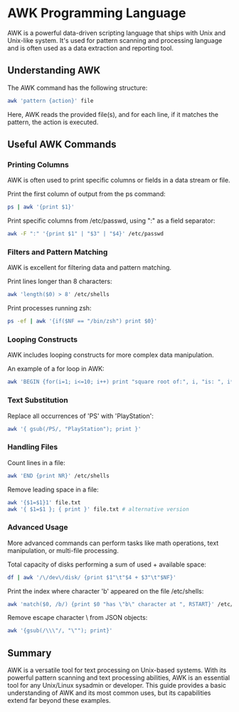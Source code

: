 # AWK Programming Language

AWK is a powerful data-driven scripting language that ships with Unix and Unix-like system. It's used for pattern scanning and processing language and is often used as a data extraction and reporting tool.

## Understanding AWK

The AWK command has the following structure:

```sh
awk 'pattern {action}' file
```

Here, AWK reads the provided file(s), and for each line, if it matches the pattern, the action is executed.

## Useful AWK Commands

### Printing Columns

AWK is often used to print specific columns or fields in a data stream or file.

Print the first column of output from the ps command:

```sh
ps | awk '{print $1}'
```

Print specific columns from /etc/passwd, using ":" as a field separator:

```sh
awk -F ":" '{print $1" | "$3" | "$4}' /etc/passwd
```

### Filters and Pattern Matching

AWK is excellent for filtering data and pattern matching.

Print lines longer than 8 characters:

```sh
awk 'length($0) > 8' /etc/shells
```

Print processes running zsh:

```sh
ps -ef | awk '{if($NF == "/bin/zsh") print $0}'
```

### Looping Constructs

AWK includes looping constructs for more complex data manipulation.

An example of a for loop in AWK:

```sh
awk 'BEGIN {for(i=1; i<=10; i++) print "square root of:", i, "is: ", i*i;}'
```

### Text Substitution

Replace all occurrences of 'PS' with 'PlayStation':

```sh
awk '{ gsub(/PS/, "PlayStation"); print }'
```

### Handling Files

Count lines in a file:

```sh
awk 'END {print NR}' /etc/shells
```

Remove leading space in a file:

```sh
awk '{$1=$1}1' file.txt
awk '{ $1=$1 }; { print }' file.txt # alternative version
```

### Advanced Usage

More advanced commands can perform tasks like math operations, text manipulation, or multi-file processing.

Total capacity of disks performing a sum of used + available space:

```sh
df | awk '/\/dev\/disk/ {print $1"\t"$4 + $3"\t"$NF}'
```

Print the index where character 'b' appeared on the file /etc/shells:

```sh
awk 'match($0, /b/) {print $0 "has \"b\" character at ", RSTART}' /etc/shells
```

Remove escape character \ from JSON objects:

```sh
awk '{gsub(/\\\"/, "\""); print}'
```

## Summary

AWK is a versatile tool for text processing on Unix-based systems. With its powerful pattern scanning and text processing abilities, AWK is an essential tool for any Unix/Linux sysadmin or developer. This guide provides a basic understanding of AWK and its most common uses, but its capabilities extend far beyond these examples.
